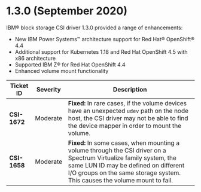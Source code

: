 # 1.3.0 (September 2020)

IBM® block storage CSI driver 1.3.0 provided a range of enhancements:

-   New IBM Power Systems™ architecture support for Red Hat® OpenShift® 4.4
-   Additional support for Kubernetes 1.18 and Red Hat OpenShift 4.5 with x86 architecture
-   Supported IBM Z® for Red Hat OpenShift 4.4
-   Enhanced volume mount functionality

|Ticket ID|Severity|Description|
|---------|--------|-----------|
|**CSI-1672**|Moderate|**Fixed:** In rare cases, if the volume devices have an unexpected `udev` path on the node host, the CSI driver may not be able to find the device mapper in order to mount the volume.|
|**CSI-1658**|Moderate|**Fixed:** In some cases, when mounting a volume through the CSI driver on a Spectrum Virtualize family system, the same LUN ID may be defined on different I/O groups on the same storage system. This causes the volume mount to fail.|